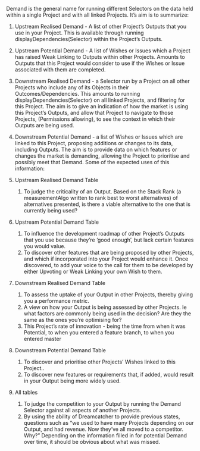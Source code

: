 Demand is the general name for running different Selectors on the data held within a single Project and with all linked Projects.  It’s aim is to summarize:

1. Upstream Realised Demand - A list of other Project’s Outputs that you use in your Project.  This is available through running displayDependencies(Selector) within the Project’s Outputs.
2. Upstream Potential Demand - A list of Wishes or Issues which a Project has raised Weak Linking to Outputs within other Projects.  Amounts to Outputs that this Project would consider to use if the Wishes or Issue associated with them are completed. 
3. Downstream Realised Demand - a Selector run by a Project on all other Projects who include any of its Objects in their Outcomes/Dependencies.  This amounts to running displayDependencies(Selector) on all linked Projects, and filtering for this Project.  The aim is to give an indication of how the market is using this Project’s Outputs, and allow that Project to navigate to those Projects, (Permissions allowing), to see the context in which their Outputs are being used.
4. Downstream Potential Demand - a list of Wishes or Issues which are linked to this Project, proposing additions or changes to its data, including Outputs.  The aim is to provide data on which features or changes the market is demanding, allowing the Project to prioritise and possibly meet that Demand.
Some of the expected uses of this information:

1. Upstream Realised Demand Table
    1. To judge the criticality of an Output.  Based on the Stack Rank (a measurementAlgo written to rank best to worst alternatives) of alternatives presented, is there a viable alternative to the one that is currently being used?  
2. Upstream Potential Demand Table
    1. To influence the development roadmap of other Project’s Outputs that you use because they’re ‘good enough’, but lack certain features you would value.
    2. To discover other features that are being proposed by other Projects, and which if incorporated into your Project would enhance it.  Once discovered, to add your voice to the call for them to be developed by either Upvoting or Weak Linking your own Wish to them.
3. Downstream Realised Demand Table
    1. To assess the uptake of your Output in other Projects, thereby giving you a performance metric.
    2. A view on how your Output is being assessed by other Projects.  Ie what factors are commonly being used in the decision?  Are they the same as the ones you’re optimising for?
    3. This Project’s rate of innovation - being the time from when it was Potential, to when you entered a feature branch, to when you entered master
4. Downstream Potential Demand Table
    1. To discover and prioritise other Projects’ Wishes linked to this Project..
    2. To discover new features or requirements that, if added, would result in your Output being more widely used.
5. All tables
    1. To judge the competition to your Output by running the Demand Selector against all aspects of another Projects.
    2. By using the ability of Dreamcatcher to provide previous states, questions such as “we used to have many Projects depending on our Output, and had revenue.  Now they’ve all moved to a competitor. Why?”  Depending on the information filled in for potential Demand over time, it should be obvious about what was missed.

